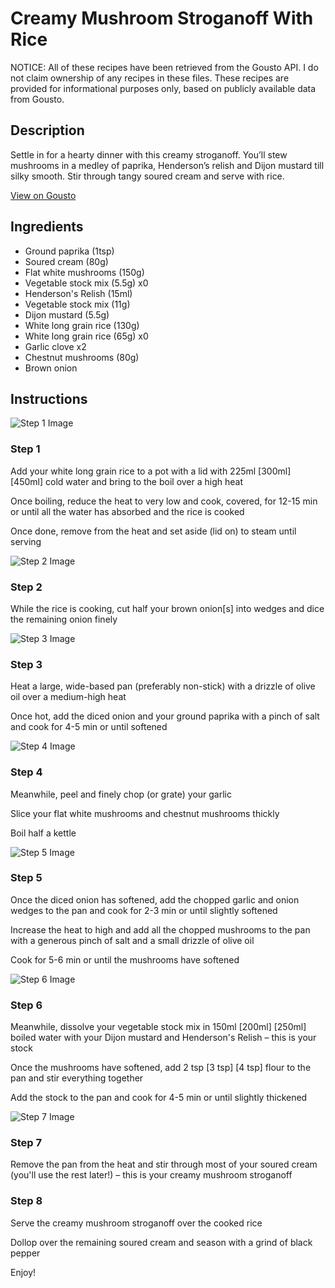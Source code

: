 # Creamy Mushroom Stroganoff With Rice

NOTICE: All of these recipes have been retrieved from the Gousto API. I do not claim ownership of any recipes in these files. These recipes are provided for informational purposes only, based on publicly available data from Gousto.

## Description

Settle in for a hearty dinner with this creamy stroganoff. You’ll stew mushrooms in a medley of paprika, Henderson’s relish and Dijon mustard till silky smooth. Stir through tangy soured cream and serve with rice.

[View on Gousto](https://www.gousto.co.uk/recipes/cookbook/creamy-mushroom-stroganoff-with-rice)

## Ingredients

- Ground paprika (1tsp)
- Soured cream (80g)
- Flat white mushrooms (150g)
- Vegetable stock mix (5.5g) x0
- Henderson's Relish (15ml)
- Vegetable stock mix (11g)
- Dijon mustard (5.5g)
- White long grain rice (130g)
- White long grain rice (65g) x0
- Garlic clove x2
- Chestnut mushrooms (80g)
- Brown onion

## Instructions

![Step 1 Image](https://production-media.gousto.co.uk/cms/recipe-step-image/Step-1-1674831324089-x200.jpg)

### Step 1

Add your white long grain rice to a pot with a lid with 225ml <span class="text-purple">[300ml]</span> <span class="text-danger">[450ml] </span>cold water and bring to the boil over a high heat

Once boiling, reduce the heat to very low and cook, covered, for 12-15 min or until all the water has absorbed and the rice is cooked

Once done, remove from the heat and set aside (lid on) to steam until serving

![Step 2 Image](https://production-media.gousto.co.uk/cms/recipe-step-image/Step-2-1674831332637-x200.jpg)

### Step 2

While the rice is cooking, cut half your brown onion[s]<span class="text-danger"> </span>into wedges and dice the remaining onion finely

![Step 3 Image](https://production-media.gousto.co.uk/cms/recipe-step-image/Step-3-1674831347995-x200.jpg)

### Step 3

Heat a large, wide-based pan (preferably non-stick) with a drizzle of olive oil over a medium-high heat

Once hot, add the diced onion and your ground paprika with a pinch of salt and cook for 4-5 min or until softened

![Step 4 Image](https://production-media.gousto.co.uk/cms/recipe-step-image/Step-4-1674831356815-x200.jpg)

### Step 4

Meanwhile, peel and finely chop (or grate) your garlic

Slice your flat white mushrooms and chestnut mushrooms thickly

Boil half a kettle

![Step 5 Image](https://production-media.gousto.co.uk/cms/recipe-step-image/Step-5-1674831363663-x200.jpg)

### Step 5

Once the diced onion has softened, add the chopped garlic and onion wedges to the pan and cook for 2-3 min or until slightly softened

Increase the heat to high and add all the chopped mushrooms to the pan with a generous pinch of salt and a small drizzle of olive oil

Cook for 5-6 min or until the mushrooms have softened

![Step 6 Image](https://production-media.gousto.co.uk/cms/recipe-step-image/Step-6-1674831372134-x200.jpg)

### Step 6

Meanwhile, dissolve your vegetable stock mix in 150ml <span class="text-purple">[200ml]</span><span class="text-danger"> [250ml] </span>boiled water with your Dijon mustard and Henderson's Relish – this is your stock

Once the mushrooms have softened, add 2 tsp <span class="text-purple">[3 tsp]</span> <span class="text-danger">[4 tsp] </span>flour to the pan and stir everything together

Add the stock to the pan and cook for 4-5 min or until slightly thickened

![Step 7 Image](https://production-media.gousto.co.uk/cms/recipe-step-image/Step-7-1674831380151-x200.jpg)

### Step 7

Remove the pan from the heat and stir through most of your soured cream (you'll use the rest later!) – this is your creamy mushroom stroganoff

### Step 8

Serve the creamy mushroom stroganoff over the cooked rice

Dollop over the remaining soured cream and season with a grind of black pepper

Enjoy!

